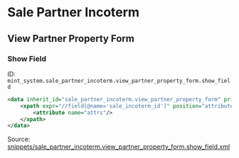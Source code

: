 # Sale Partner Incoterm
## View Partner Property Form  
### Show Field  
ID: `mint_system.sale_partner_incoterm.view_partner_property_form.show_field`  
```xml
<data inherit_id="sale_partner_incoterm.view_partner_property_form" priority="50">
    <xpath expr="//field[@name='sale_incoterm_id']" position="attributes">
        <attribute name="attrs"/>
    </xpath>
</data>

```
Source: [snippets/sale_partner_incoterm.view_partner_property_form.show_field.xml](https://github.com/Mint-System/Odoo-Build/tree/16.0/snippets/sale_partner_incoterm.view_partner_property_form.show_field.xml)


